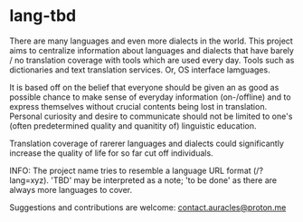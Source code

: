 # lang-tbd

There are many languages and even more dialects in the world. 
This project aims to centralize information about languages and dialects that have barely / no translation coverage with tools which are used every day.
Tools such as dictionaries and text translation services. Or, OS interface lamguages.

It is based off on the belief that everyone should be given an as good as possible chance to make sense of everyday information (on-/offline) and to express themselves without crucial contents being lost in translation.
Personal curiosity and desire to communicate should not be limited to one's (often predetermined quality and quanitity of) linguistic education.

Translation coverage of rarerer languages and dialects could significantly increase the quality of life for so far cut off individuals.

INFO: The project name tries to resemble a language URL format (/?lang=xyz).
'TBD' may be interpreted as a note; 'to be done' as there are always more languages to cover.

Suggestions and contributions are welcome: contact.auracles@proton.me
